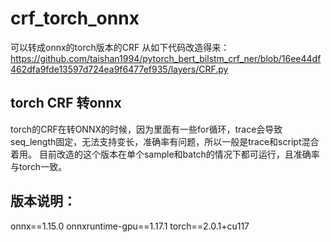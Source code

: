 # crf_torch_onnx
可以转成onnx的torch版本的CRF
从如下代码改造得来：
https://github.com/taishan1994/pytorch_bert_bilstm_crf_ner/blob/16ee44df462dfa9fde13597d724ea9f6477ef935/layers/CRF.py

## torch CRF 转onnx
torch的CRF在转ONNX的时候，因为里面有一些for循环，trace会导致seq_length固定，无法支持变长，准确率有问题，所以一般是trace和script混合着用。
目前改造的这个版本在单个sample和batch的情况下都可运行，且准确率与torch一致。

## 版本说明：
onnx==1.15.0
onnxruntime-gpu==1.17.1
torch==2.0.1+cu117
